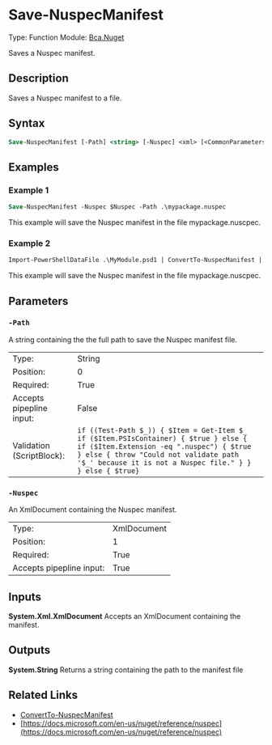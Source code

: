 # Save-NuspecManifest
Type: Function
Module: [Bca.Nuget](../ReadMe.md)

Saves a Nuspec manifest.
## Description
Saves a Nuspec manifest to a file.
## Syntax
```ps
Save-NuspecManifest [-Path] <string> [-Nuspec] <xml> [<CommonParameters>]
```
## Examples
### Example 1
```ps
Save-NuspecManifest -Nuspec $Nuspec -Path .\mypackage.nuspec
```
This example will save the Nuspec manifest in the file mypackage.nuscpec.
### Example 2
```ps
Import-PowerShellDataFile .\MyModule.psd1 | ConvertTo-NuspecManifest | Save-NuspecManifest -Path .\mymodule.nuspec
```
This example will save the Nuspec manifest in the file mypackage.nuscpec.
## Parameters
### `-Path`
A string containing the the full path to save the Nuspec manifest file.

| | |
|:-|:-|
|Type:|String|
|Position:|0|
|Required:|True|
|Accepts pipepline input:|False|
|Validation (ScriptBlock):|` if ((Test-Path $_)) { $Item = Get-Item $_ if ($Item.PSIsContainer) { $true } else { if ($Item.Extension -eq ".nuspec") { $true } else { throw "Could not validate path '$_' because it is not a Nuspec file." } } } else { $true} `|

### `-Nuspec`
An XmlDocument containing the Nuspec manifest.

| | |
|:-|:-|
|Type:|XmlDocument|
|Position:|1|
|Required:|True|
|Accepts pipepline input:|True|

## Inputs
**System.Xml.XmlDocument**
Accepts an XmlDocument containing the manifest.
## Outputs
**System.String**
Returns a string containing the path to the manifest file
## Related Links
- [ConvertTo-NuspecManifest](ConvertTo-NuspecManifest.md)
- [https://docs.microsoft.com/en-us/nuget/reference/nuspec](https://docs.microsoft.com/en-us/nuget/reference/nuspec)
